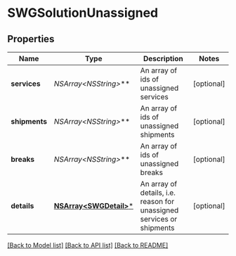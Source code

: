 # SWGSolutionUnassigned

## Properties
Name | Type | Description | Notes
------------ | ------------- | ------------- | -------------
**services** | **NSArray&lt;NSString*&gt;*** | An array of ids of unassigned services | [optional] 
**shipments** | **NSArray&lt;NSString*&gt;*** | An array of ids of unassigned shipments | [optional] 
**breaks** | **NSArray&lt;NSString*&gt;*** | An array of ids of unassigned breaks | [optional] 
**details** | [**NSArray&lt;SWGDetail&gt;***](SWGDetail.md) | An array of details, i.e. reason for unassigned services or shipments | [optional] 

[[Back to Model list]](../README.md#documentation-for-models) [[Back to API list]](../README.md#documentation-for-api-endpoints) [[Back to README]](../README.md)


